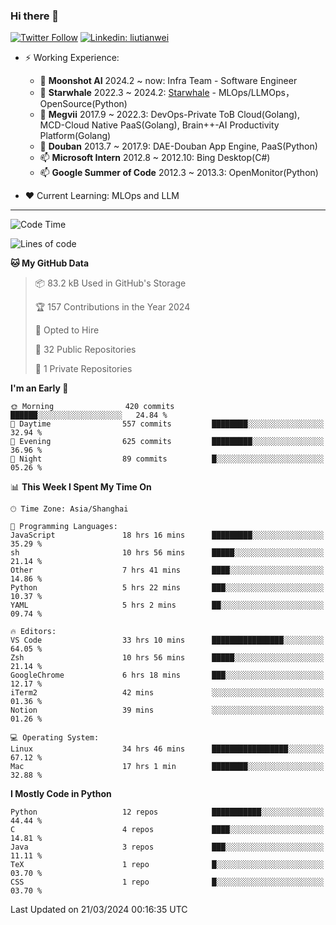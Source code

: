 ### Hi there 👋

[![Twitter Follow](https://img.shields.io/twitter/follow/tianweidut?style=social)](https://twitter.com/tianweidut)
[![Linkedin: liutianwei](https://img.shields.io/badge/-liutianwei-blue?style=flat-square&logo=Linkedin&logoColor=white&link=https://www.linkedin.com/in/liutianwei/)](https://www.linkedin.com/in/liutianwei/)

- ⚡ Working Experience:
  - 🔭 **Moonshot AI**  2024.2 ~ now: Infra Team - Software Engineer
  - 🌱 **Starwhale** 2022.3 ~ 2024.2: [Starwhale](https://github.com/star-whale/starwhale) - MLOps/LLMOps，OpenSource(Python)
  - 🌱 **Megvii** 2017.9 ~ 2022.3: DevOps-Private ToB Cloud(Golang), MCD-Cloud Native PaaS(Golang), Brain++-AI Productivity Platform(Golang)
  - 🌱 **Douban** 2013.7 ~ 2017.9: DAE-Douban App Engine, PaaS(Python)
  - 📫 **Microsoft Intern** 2012.8 ~ 2012.10: Bing Desktop(C#)
  - 📫 **Google Summer of Code** 2012.3 ~ 2013.3: OpenMonitor(Python)

- ❤️ Current Learning: MLOps and LLM

---
<!--START_SECTION:waka-->
![Code Time](http://img.shields.io/badge/Code%20Time-5%2C017%20hrs%2016%20mins-blue)

![Lines of code](https://img.shields.io/badge/From%20Hello%20World%20I%27ve%20Written-1.3%20million%20lines%20of%20code-blue)

**🐱 My GitHub Data** 

> 📦 83.2 kB Used in GitHub's Storage 
 > 
> 🏆 157 Contributions in the Year 2024
 > 
> 💼 Opted to Hire
 > 
> 📜 32 Public Repositories 
 > 
> 🔑 1 Private Repositories 
 > 
**I'm an Early 🐤** 

```text
🌞 Morning                420 commits         ██████░░░░░░░░░░░░░░░░░░░   24.84 % 
🌆 Daytime                557 commits         ████████░░░░░░░░░░░░░░░░░   32.94 % 
🌃 Evening                625 commits         █████████░░░░░░░░░░░░░░░░   36.96 % 
🌙 Night                  89 commits          █░░░░░░░░░░░░░░░░░░░░░░░░   05.26 % 
```


📊 **This Week I Spent My Time On** 

```text
🕑︎ Time Zone: Asia/Shanghai

💬 Programming Languages: 
JavaScript               18 hrs 16 mins      █████████░░░░░░░░░░░░░░░░   35.29 % 
sh                       10 hrs 56 mins      █████░░░░░░░░░░░░░░░░░░░░   21.14 % 
Other                    7 hrs 41 mins       ████░░░░░░░░░░░░░░░░░░░░░   14.86 % 
Python                   5 hrs 22 mins       ███░░░░░░░░░░░░░░░░░░░░░░   10.37 % 
YAML                     5 hrs 2 mins        ██░░░░░░░░░░░░░░░░░░░░░░░   09.74 % 

🔥 Editors: 
VS Code                  33 hrs 10 mins      ████████████████░░░░░░░░░   64.05 % 
Zsh                      10 hrs 56 mins      █████░░░░░░░░░░░░░░░░░░░░   21.14 % 
GoogleChrome             6 hrs 18 mins       ███░░░░░░░░░░░░░░░░░░░░░░   12.17 % 
iTerm2                   42 mins             ░░░░░░░░░░░░░░░░░░░░░░░░░   01.36 % 
Notion                   39 mins             ░░░░░░░░░░░░░░░░░░░░░░░░░   01.26 % 

💻 Operating System: 
Linux                    34 hrs 46 mins      █████████████████░░░░░░░░   67.12 % 
Mac                      17 hrs 1 min        ████████░░░░░░░░░░░░░░░░░   32.88 % 
```

**I Mostly Code in Python** 

```text
Python                   12 repos            ███████████░░░░░░░░░░░░░░   44.44 % 
C                        4 repos             ████░░░░░░░░░░░░░░░░░░░░░   14.81 % 
Java                     3 repos             ███░░░░░░░░░░░░░░░░░░░░░░   11.11 % 
TeX                      1 repo              █░░░░░░░░░░░░░░░░░░░░░░░░   03.70 % 
CSS                      1 repo              █░░░░░░░░░░░░░░░░░░░░░░░░   03.70 % 
```




 Last Updated on 21/03/2024 00:16:35 UTC
<!--END_SECTION:waka-->
